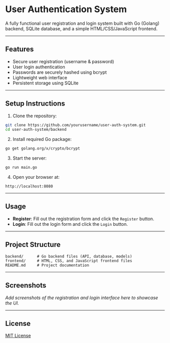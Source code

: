 # User Authentication System

A fully functional user registration and login system built with Go (Golang) backend, SQLite database, and a simple HTML/CSS/JavaScript frontend.

---

## Features

* Secure user registration (username & password)
* User login authentication
* Passwords are securely hashed using bcrypt
* Lightweight web interface
* Persistent storage using SQLite

---

## Setup Instructions

1. Clone the repository:

```bash
git clone https://github.com/yourusername/user-auth-system.git
cd user-auth-system/backend
```

2. Install required Go package:

```bash
go get golang.org/x/crypto/bcrypt
```

3. Start the server:

```bash
go run main.go
```

4. Open your browser at:

```
http://localhost:8080
```

---

## Usage

* **Register**: Fill out the registration form and click the `Register` button.
* **Login**: Fill out the login form and click the `Login` button.

---

## Project Structure

```
backend/      # Go backend files (API, database, models)
frontend/     # HTML, CSS, and JavaScript frontend files
README.md     # Project documentation
```

---

## Screenshots

*Add screenshots of the registration and login interface here to showcase the UI.*

---

## License

[MIT License](./LICENSE)